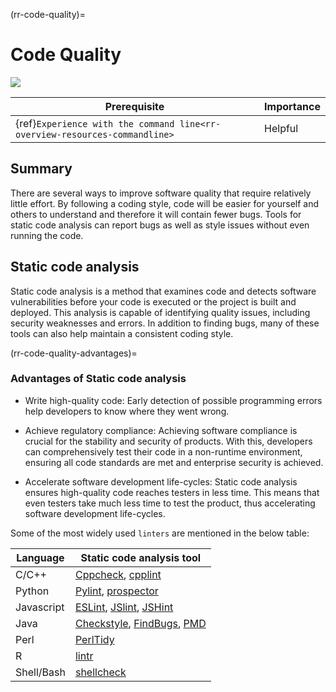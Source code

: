 (rr-code-quality)=
# Code Quality
[![](https://img.shields.io/static/v1?label=pathway&message=Research%20Software%20Engineers&color=white)](/research-software-engineers.md)

| Prerequisite                                                                                  | Importance |
| --------------------------------------------------------------------------------------------- | ---------- |
| {ref}`Experience with the command line<rr-overview-resources-commandline>` | Helpful    |

## Summary

There are several ways to improve software quality that require relatively little effort.
By following a coding style, code will be easier for yourself and others to understand and therefore it will contain fewer bugs.
Tools for static code analysis can report bugs as well as style issues without even running the code.

## Static code analysis

Static code analysis is a method that examines code and detects software vulnerabilities before your code is executed or the project is built and deployed.
This analysis is capable of identifying quality issues, including security weaknesses and errors.
In addition to finding bugs, many of these tools can also help maintain a consistent coding style.

(rr-code-quality-advantages)=
### Advantages of Static code analysis

- Write high-quality code: Early detection of possible programming errors help developers to know where they went wrong.

- Achieve regulatory compliance: Achieving software compliance is crucial for the stability and security of products.
With this, developers can comprehensively test their code in a non-runtime environment, ensuring all code standards are met and enterprise security is achieved.

- Accelerate software development life-cycles: Static code analysis ensures high-quality code reaches testers in less time.
This means that even testers take much less time to test the product, thus accelerating software development life-cycles.

Some of the most widely used `linters` are mentioned in the below table:

| Language                  | Static code analysis tool|
|---------------------------|------------------------|
| C/C++                     | [Cppcheck](http://cppcheck.sourceforge.net/), [cpplint](https://github.com/cpplintcpplint)|
| Python                    | [Pylint](https://pypi.org/project/pylint/), [prospector](https://prospector.readthedocs.io)|
| Javascript                | [ESLint](https://eslint.org/), [JSlint](https://jslint.com/), [JSHint](https://jshint.com/)|
| Java                      | [Checkstyle](https://checkstyle.sourceforge.io/), [FindBugs](http://findbugs.sourceforge.net), [PMD](https://pmd.github.io/)|
| Perl                      | [PerlTidy](https://metacpan.org/pod/perltidy)|
| R                         | [lintr](https://github.com/jimhester/lintr)|
| Shell/Bash                | [shellcheck](https://www.shellcheck.net)|
